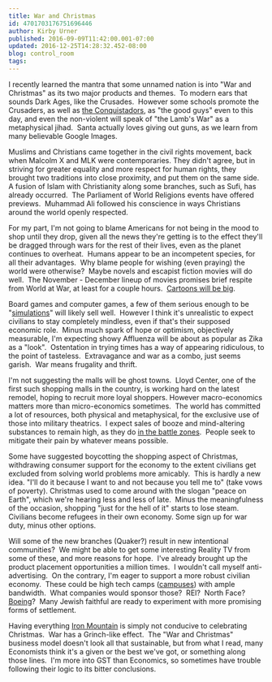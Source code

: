 ```yaml
---
title: War and Christmas
id: 4701703176751696446
author: Kirby Urner
published: 2016-09-09T11:42:00.001-07:00
updated: 2016-12-25T14:28:32.452-08:00
blog: control_room
tags: 
---
```


I recently learned the mantra that some unnamed nation is into "War and Christmas" as its two major products and themes.  To modern ears that sounds Dark Ages, like the Crusades.  However some schools promote the Crusaders, as well as [the Conquistadors](http://controlroom.blogspot.com/2007/01/aguirre-wrath-of-god-movie-review.html), as "the good guys" even to this day, and even the non-violent will speak of "the Lamb's War" as a metaphysical jihad.  Santa actually loves giving out guns, as we learn from many believable Google Images.

Muslims and Christians came together in the civil rights movement, back when Malcolm X and MLK were contemporaries. They didn't agree, but in striving for greater equality and more respect for human rights, they brought two traditions into close proximity, and put them on the same side.  A fusion of Islam with Christianity along some branches, such as Sufi, has already occurred.  The Parliament of World Religions events have offered previews.  Muhammad Ali followed his conscience in ways Christians around the world openly respected.

For my part, I'm not going to blame Americans for not being in the mood to shop until they drop, given all the news they're getting is to the effect they'll be dragged through wars for the rest of their lives, even as the planet continues to overheat.  Humans appear to be an incompetent species, for all their advantages.  Why blame people for wishing (even praying) the world were otherwise?  Maybe novels and escapist fiction movies will do well.  The November - December lineup of movies promises brief respite from World at War, at least for a couple hours.  [Cartoons will be big](http://mybizmo.blogspot.com/2016/12/christmas-2016.html).

Board games and computer games, a few of them serious enough to be "[simulations](http://worldgame.blogspot.com/2016/08/hp4e-continued.html)" will likely sell well.  However I think it's unrealistic to expect civilians to stay completely mindless, even if that's their supposed economic role.  Minus much spark of hope or optimism, objectively measurable, I'm expecting showy Affluenza will be about as popular as Zika as a "look".  Ostentation in trying times has a way of appearing ridiculous, to the point of tasteless.  Extravagance and war as a combo, just seems garish.  War means frugality and thrift.

I'm not suggesting the malls will be ghost towns.  Lloyd Center, one of the first such shopping malls in the country, is working hard on the latest remodel, hoping to recruit more loyal shoppers. However macro-economics matters more than micro-economics sometimes.  The world has committed a lot of resources, both physical and metaphysical, for the exclusive use of those into military theatrics.  I expect sales of booze and mind-altering substances to remain high, as they do [in the battle zones](http://worldgame.blogspot.com/2008/06/random-zine-covers.html).  People seek to mitigate their pain by whatever means possible.

Some have suggested boycotting the shopping aspect of Christmas, withdrawing consumer support for the economy to the extent civilians get excluded from solving world problems more amicably.  This is hardly a new idea. "I'll do it because I want to and not because you tell me to" (take vows of poverty). Christmas used to come around with the slogan "peace on Earth", which we're hearing less and less of late.  Minus the meaningfulness of the occasion, shopping "just for the hell of it" starts to lose steam.  Civilians become refugees in their own economy. Some sign up for war duty, minus other options.

Will some of the new branches (Quaker?) result in new intentional communities?  We might be able to get some interesting Reality TV from some of these, and more reasons for hope.  I've already brought up the product placement opportunities a million times.  I wouldn't call myself anti-advertising.  On the contrary, I'm eager to support a more robust civilian economy.  These could be high tech camps ([campuses](http://controlroom.blogspot.com/2016/08/refugees-camping.html)) with ample bandwidth.  What companies would sponsor those?  REI?  North Face?  [Boeing](http://mybizmo.blogspot.com/2009/01/about-habitats.html)?  Many Jewish faithful are ready to experiment with more promising forms of settlement.

Having everything [Iron Mountain](http://controlroom.blogspot.com/2008/12/iron-mountain-revisted.html) is simply not conducive to celebrating Christmas.  War has a Grinch-like effect.  The "War and Christmas" business model doesn't look all that sustainable, but from what I read, many Economists think it's a given or the best we've got, or something along those lines.  I'm more into GST than Economics, so sometimes have trouble following their logic to its bitter conclusions.